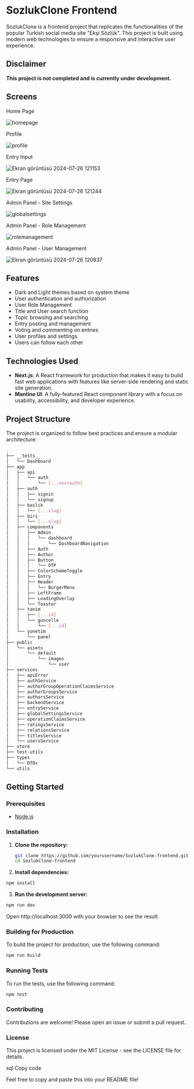 # SozlukClone Frontend

SozlukClone is a frontend project that replicates the functionalities of the popular Turkish social media site "Ekşi Sözlük". This project is built using modern web technologies to ensure a responsive and interactive user experience.

## Disclaimer

**This project is not completed and is currently under development.**

## Screens

Home Page

![homepage](https://github.com/user-attachments/assets/44a1e6e7-9f63-4e0a-9e25-fce8b95b7712)

Profile

![profile](https://github.com/user-attachments/assets/9de1b9b8-58bd-4e4c-8353-c884452635d3)

Entry Input

![Ekran görüntüsü 2024-07-26 121153](https://github.com/user-attachments/assets/fa698aed-b639-45cc-8fbd-67b4c8f7c0ce)

Entry Page

![Ekran görüntüsü 2024-07-26 121244](https://github.com/user-attachments/assets/96e9d51d-7b6c-43d3-97c3-f20e2794f727)

Admin Panel - Site Settings

![globalsettings](https://github.com/user-attachments/assets/0be2ff2d-fbd6-428f-b83c-3e684e424c8c)

Admin Panel - Role Management

![rolemanagement](https://github.com/user-attachments/assets/53a58319-9fe8-4546-84bc-66e276478837)

Admin Panel - User Management

![Ekran görüntüsü 2024-07-26 120837](https://github.com/user-attachments/assets/aae0b268-7f24-45a7-bc99-165fa08883f8)


## Features

- Dark and Light themes based on system theme
- User authentication and authorization
- User Role Management
- Title and User search function
- Topic browsing and searching
- Entry posting and management
- Voting and commenting on entries
- User profiles and settings
- Users can follow each other


## Technologies Used

- **Next.js**: A React framework for production that makes it easy to build fast web applications with features like server-side rendering and static site generation.
- **Mantine UI**: A fully-featured React component library with a focus on usability, accessibility, and developer experience.

## Project Structure

The project is organized to follow best practices and ensure a modular architecture:

```sh
.
├── __tests__
│   └── Dashboard
├── app
│   ├── api
│   │   └── auth
│   │       └── [...nextauth]
│   ├── auth
│   │   ├── signin
│   │   └── signup
│   ├── baslik
│   │   └── [...slug]
│   ├── biri
│   │   └── [...slug]
│   ├── components
│   │   ├── Admin
│   │   │   └── dashboard
│   │   │       └── DashboardNavigation
│   │   ├── Auth
│   │   ├── Author
│   │   ├── Button
│   │   │   └── OTP
│   │   ├── ColorSchemeToggle
│   │   ├── Entry
│   │   ├── Header
│   │   │   └── BurgerMenu
│   │   ├── LeftFrame
│   │   ├── LoadingOverlay
│   │   └── Toaster
│   ├── tanim
│   │   ├── [...id]
│   │   └── guncelle
│   │       └── [...id]
│   └── yonetim
│       └── panel
├── public
│   └── assets
│       └── default
│           └── images
│               └── user
├── services
│   ├── apiError
│   ├── authService
│   ├── authorGroupOperationClaimsService
│   ├── authorGroupsService
│   ├── authorsService
│   ├── backendService
│   ├── entryService
│   ├── globalSettingsService
│   ├── operationClaimsService
│   ├── ratingsService
│   ├── relationsService
│   ├── titlesService
│   └── usersService
├── store
├── test-utils
├── types
│   └── DTOs
└── utils
```

## Getting Started

### Prerequisites

- [Node.js](https://nodejs.org/en/download/)

### Installation

1. **Clone the repository:**
   ```sh
   git clone https://github.com/yourusername/SozlukClone-frontend.git
   cd SozlukClone-frontend
2. **Install dependencies:**
  ```sh
  npm install
  ```

3. **Run the development server:**
  ```sh
  npm run dev
  ```
Open http://localhost:3000 with your browser to see the result.

### Building for Production
To build the project for production, use the following command:

  ```sh
  npm run build
  ```

### Running Tests
To run the tests, use the following command:

  ```sh
  npm test
  ```

### Contributing
Contributions are welcome! Please open an issue or submit a pull request.

### License
This project is licensed under the MIT License - see the LICENSE file for details.

sql
Copy code

Feel free to copy and paste this into your README file!

